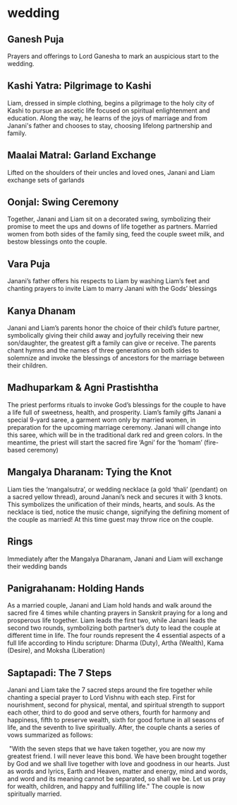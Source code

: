 # wedding

## Ganesh Puja

Prayers and offerings to Lord Ganesha to mark an auspicious start to the wedding. 

## Kashi Yatra: Pilgrimage to Kashi

Liam, dressed in simple clothing, begins a pilgrimage to the holy city of Kashi to pursue an ascetic life focused on spiritual enlightenment and education. Along the way, he learns of the joys of marriage and from Janani's father and chooses to stay, choosing lifelong partnership and family. 

## Maalai Matral: Garland Exchange

Lifted on the shoulders of their uncles and loved ones, Janani and Liam exchange sets of garlands

## Oonjal: Swing Ceremony

Together, Janani and Liam sit on a decorated swing, symbolizing their promise to meet the ups and downs of life together as partners. Married women from both sides of the family sing, feed the couple sweet milk, and bestow blessings onto the couple. 

## Vara Puja

Janani’s father offers his respects to Liam by washing Liam’s feet and chanting prayers to invite Liam to marry Janani with the Gods’ blessings

## Kanya Dhanam

Janani and Liam’s parents honor the choice of their child’s future partner, symbolically giving their child away and joyfully receiving their new son/daughter, the greatest gift a family can give or receive. The parents chant hymns and the names of three generations on both sides to solemnize and invoke the blessings of ancestors for the marriage between their children. 

## Madhuparkam & Agni Prastishtha

The priest performs rituals to invoke God’s blessings for the couple to have a life full of sweetness, health, and prosperity. Liam’s family gifts Janani a special 9-yard saree, a garment worn only by married women, in preparation for the upcoming marriage ceremony. Janani will change into this saree, which will be in the traditional dark red and green colors. In the meantime, the priest will start the sacred fire ‘Agni’ for the ‘homam’ (fire-based ceremony)

## Mangalya Dharanam: Tying the Knot

Liam ties the ‘mangalsutra’, or wedding necklace (a gold ‘thali’ (pendant) on a sacred yellow thread), around Janani’s neck and secures it with 3 knots. This symbolizes the unification of their minds, hearts, and souls. As the necklace is tied, notice the music change, signifying the defining moment of the couple as married! At this time guest may throw rice on the couple.

## Rings

Immediately after the Mangalya Dharanam, Janani and Liam will exchange their wedding bands

## Panigrahanam: Holding Hands

As a married couple, Janani and Liam hold hands and walk around the sacred fire 4 times while chanting prayers in Sanskrit praying for a long and prosperous life together. Liam leads the first two, while Janani leads the second two rounds, symbolizing both partner’s duty to lead the couple at different time in life. The four rounds represent the 4 essential aspects of a full life according to Hindu scripture: Dharma (Duty), Artha (Wealth), Kama (Desire), and Moksha (Liberation)

## Saptapadi: The 7 Steps

Janani and Liam take the 7 sacred steps around the fire together while chanting a special prayer to Lord Vishnu with each step. First for nourishment, second for physical, mental, and spiritual strength to support each other, third to do good and serve others, fourth for harmony and happiness, fifth to preserve wealth, sixth for good fortune in all seasons of life, and the seventh to live spiritually. After, the couple chants a series of vows summarized as follows:

 "With the seven steps that we have taken together, you are now my greatest friend. I will never leave this bond. We have been brought together by God and we shall live together with love and goodness in our hearts. Just as words and lyrics, Earth and Heaven, matter and energy, mind and words, and word and its meaning cannot be separated, so shall we be. Let us pray for wealth, children, and happy and fulfilling life." The couple is now spiritually married.
